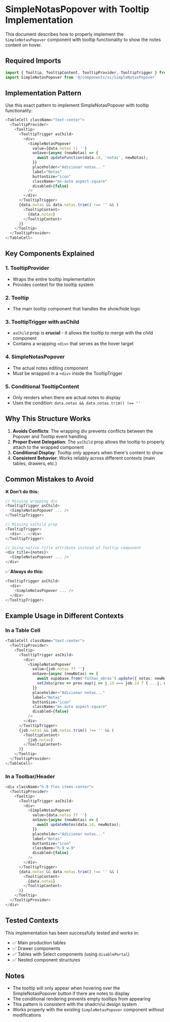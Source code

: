 # SimpleNotasPopover with Tooltip Implementation

This document describes how to properly implement the `SimpleNotasPopover` component with tooltip functionality to show the notes content on hover.

## Required Imports

```typescript
import { Tooltip, TooltipContent, TooltipProvider, TooltipTrigger } from '@/components/ui/tooltip'
import SimpleNotasPopover from '@/components/ui/SimpleNotasPopover'
```

## Implementation Pattern

Use this exact pattern to implement SimpleNotasPopover with tooltip functionality:

```typescript
<TableCell className="text-center">
  <TooltipProvider>
    <Tooltip>
      <TooltipTrigger asChild>
        <div>
          <SimpleNotasPopover
            value={data.notas || ''}
            onSave={async (newNotas) => {
              await updateFunction(data.id, 'notas', newNotas);
            }}
            placeholder="Adicionar notas..."
            label="Notas"
            buttonSize="icon"
            className="mx-auto aspect-square"
            disabled={false}
          />
        </div>
      </TooltipTrigger>
      {data.notas && data.notas.trim() !== '' && (
        <TooltipContent>
          {data.notas}
        </TooltipContent>
      )}
    </Tooltip>
  </TooltipProvider>
</TableCell>
```

## Key Components Explained

### 1. TooltipProvider
- Wraps the entire tooltip implementation
- Provides context for the tooltip system

### 2. Tooltip
- The main tooltip component that handles the show/hide logic

### 3. TooltipTrigger with asChild
- `asChild` prop is **crucial** - it allows the tooltip to merge with the child component
- Contains a wrapping `<div>` that serves as the hover target

### 4. SimpleNotasPopover
- The actual notes editing component
- Must be wrapped in a `<div>` inside the TooltipTrigger

### 5. Conditional TooltipContent
- Only renders when there are actual notes to display
- Uses the condition: `data.notas && data.notas.trim() !== ''`

## Why This Structure Works

1. **Avoids Conflicts**: The wrapping div prevents conflicts between the Popover and Tooltip event handling
2. **Proper Event Delegation**: The `asChild` prop allows the tooltip to properly attach to the wrapped component
3. **Conditional Display**: Tooltip only appears when there's content to show
4. **Consistent Behavior**: Works reliably across different contexts (main tables, drawers, etc.)

## Common Mistakes to Avoid

❌ **Don't do this:**
```typescript
// Missing wrapping div
<TooltipTrigger asChild>
  <SimpleNotasPopover ... />
</TooltipTrigger>

// Missing asChild prop
<TooltipTrigger>
  <div>...</div>
</TooltipTrigger>

// Using native title attribute instead of Tooltip component
<div title={notes}>
  <SimpleNotasPopover ... />
</div>
```

✅ **Always do this:**
```typescript
<TooltipTrigger asChild>
  <div>
    <SimpleNotasPopover ... />
  </div>
</TooltipTrigger>
```

## Example Usage in Different Contexts

### In a Table Cell
```typescript
<TableCell className="text-center">
  <TooltipProvider>
    <Tooltip>
      <TooltipTrigger asChild>
        <div>
          <SimpleNotasPopover
            value={job.notas ?? ''}
            onSave={async (newNotas) => {
              await supabase.from('folhas_obras').update({ notas: newNotas }).eq('id', job.id);
              setJobs(prev => prev.map(j => j.id === job.id ? { ...j, notas: newNotas } : j));
            }}
            placeholder="Adicionar notas..."
            label="Notas"
            buttonSize="icon"
            className="mx-auto aspect-square"
            disabled={false}
          />
        </div>
      </TooltipTrigger>
      {job.notas && job.notas.trim() !== '' && (
        <TooltipContent>
          {job.notas}
        </TooltipContent>
      )}
    </Tooltip>
  </TooltipProvider>
</TableCell>
```

### In a Toolbar/Header
```typescript
<div className="h-9 flex items-center">
  <TooltipProvider>
    <Tooltip>
      <TooltipTrigger asChild>
        <div>
          <SimpleNotasPopover
            value={data.notas ?? ''}
            onSave={async (newNotas) => {
              await updateNotes(data.id, newNotas);
            }}
            placeholder="Adicionar notas..."
            label="Notas"
            buttonSize="icon"
            className="h-9 w-9"
            disabled={false}
          />
        </div>
      </TooltipTrigger>
      {data.notas && data.notas.trim() !== '' && (
        <TooltipContent>
          {data.notas}
        </TooltipContent>
      )}
    </Tooltip>
  </TooltipProvider>
</div>
```

## Tested Contexts

This implementation has been successfully tested and works in:
- ✅ Main production tables
- ✅ Drawer components  
- ✅ Tables with Select components (using `disablePortal`)
- ✅ Nested component structures

## Notes

- The tooltip will only appear when hovering over the SimpleNotasPopover button if there are notes to display
- The conditional rendering prevents empty tooltips from appearing
- This pattern is consistent with the shadcn/ui design system
- Works properly with the existing `SimpleNotasPopover` component without modifications 
